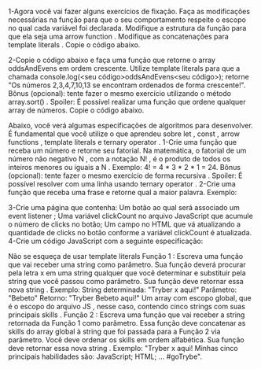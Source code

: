<!--   parte 1 -->

1-Agora você vai fazer alguns exercícios de fixação.
Faça as modificações necessárias na função para que o seu comportamento respeite o escopo no qual cada variável foi declarada.
Modifique a estrutura da função para que ela seja uma arrow function .
Modifique as concatenações para template literals .
Copie o código abaixo.

2-Copie o código abaixo e faça uma função que retorne o array oddsAndEvens em ordem crescente.
Utilize template literals para que a chamada console.log(<seu código>oddsAndEvens<seu código>); retorne "Os números 2,3,4,7,10,13 se encontram ordenados de forma crescente!".
Bônus (opcional): tente fazer o mesmo exercício utilizando o método array.sort() . Spoiler: É possível realizar uma função que ordene qualquer array de números.
Copie o código abaixo.

<!--   parte 2 -->


Abaixo, você verá algumas especificações de algoritmos para desenvolver. É fundamental que você utilize o que aprendeu sobre let , const , arrow functions , template literals e ternary operator .
1-Crie uma função que receba um número e retorne seu fatorial.
Na matemática, o fatorial de um número não negativo N , com a notação N! , é o produto de todos os inteiros menores ou iguais a N . Exemplo: 4! = 4 * 3 * 2 * 1 = 24.
Bônus (opcional): tente fazer o mesmo exercício de forma recursiva . Spoiler: É possível resolver com uma linha usando ternary operator .
2-Crie uma função que receba uma frase e retorne qual a maior palavra.
Exemplo:

3-Crie uma página que contenha:
Um botão ao qual será associado um event listener ;
Uma variável clickCount no arquivo JavaScript que acumule o número de clicks no botão;
Um campo no HTML que vá atualizando a quantidade de clicks no botão conforme a variável clickCount é atualizada.
4-Crie um código JavaScript com a seguinte especificação:

Não se esqueça de usar template literals
Função 1 : Escreva uma função que vai receber uma string como parâmetro. Sua função deverá procurar pela letra x em uma string qualquer que você determinar e substituir pela string que você passou como parâmetro. Sua função deve retornar essa nova string .
Exemplo:
String determinada: "Tryber x aqui!"
Parâmetro: "Bebeto"
Retorno: "Tryber Bebeto aqui!"
Um array com escopo global, que é o escopo do arquivo JS , nesse caso, contendo cinco strings com suas principais skills .
Função 2 : Escreva uma função que vai receber a string retornada da Função 1 como parâmetro. Essa função deve concatenar as skills do array global à string que foi passada para a Função 2 via parâmetro. Você deve ordenar os skills em ordem alfabética. Sua função deve retornar essa nova string .
Exemplo: "Tryber x aqui! Minhas cinco principais habilidades são:
JavaScript;
HTML; ... #goTrybe".
